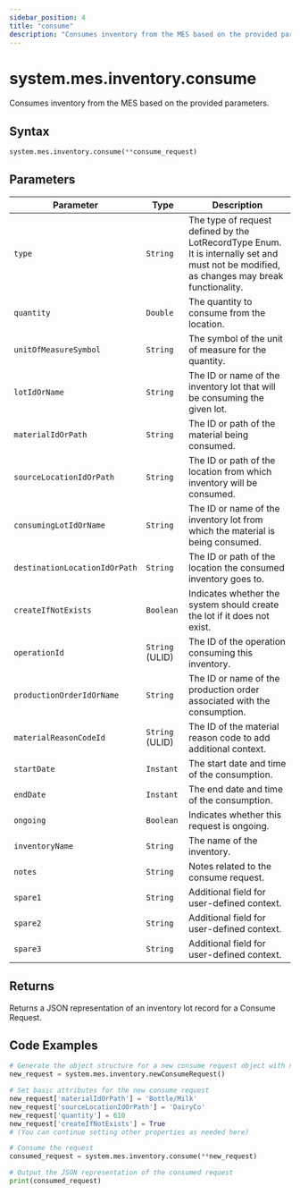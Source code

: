 ```yaml
---
sidebar_position: 4
title: "consume"
description: "Consumes inventory from the MES based on the provided parameters."
---
```


# system.mes.inventory.consume

Consumes inventory from the MES based on the provided parameters.

## Syntax

```python
system.mes.inventory.consume(**consume_request)
```

## Parameters

| Parameter                     | Type            | Description                                                                                                                               |
| ----------------------------- | --------------- | ----------------------------------------------------------------------------------------------------------------------------------------- |
| `type`                        | `String`        | The type of request defined by the LotRecordType Enum. It is internally set and must not be modified, as changes may break functionality. |
| `quantity`                    | `Double`        | The quantity to consume from the location.                                                                                                |
| `unitOfMeasureSymbol`         | `String`        | The symbol of the unit of measure for the quantity.                                                                                       |
| `lotIdOrName`                 | `String`        | The ID or name of the inventory lot that will be consuming the given lot.                                                                 |
| `materialIdOrPath`            | `String`        | The ID or path of the material being consumed.                                                                                            |
| `sourceLocationIdOrPath`      | `String`        | The ID or path of the location from which inventory will be consumed.                                                                     |
| `consumingLotIdOrName`        | `String`        | The ID or name of the inventory lot from which the material is being consumed.                                                            |
| `destinationLocationIdOrPath` | `String`        | The ID or path of the location the consumed inventory goes to.                                                                            |
| `createIfNotExists`           | `Boolean`       | Indicates whether the system should create the lot if it does not exist.                                                                  |
| `operationId`                 | `String` (ULID) | The ID of the operation consuming this inventory.                                                                                         |
| `productionOrderIdOrName`     | `String`        | The ID or name of the production order associated with the consumption.                                                                   |
| `materialReasonCodeId`        | `String` (ULID) | The ID of the material reason code to add additional context.                                                                             |
| `startDate`                   | `Instant`       | The start date and time of the consumption.                                                                                               |
| `endDate`                     | `Instant`       | The end date and time of the consumption.                                                                                                 |
| `ongoing`                     | `Boolean`       | Indicates whether this request is ongoing.                                                                                                |
| `inventoryName`               | `String`        | The name of the inventory.                                                                                                                |
| `notes`                       | `String`        | Notes related to the consume request.                                                                                                     |
| `spare1`                      | `String`        | Additional field for user-defined context.                                                                                                |
| `spare2`                      | `String`        | Additional field for user-defined context.                                                                                                |
| `spare3`                      | `String`        | Additional field for user-defined context.                                                                                                |

## Returns

Returns a JSON representation of an inventory lot record for a Consume Request.

## Code Examples

```python
# Generate the object structure for a new consume request object with no initial arguments
new_request = system.mes.inventory.newConsumeRequest()

# Set basic attributes for the new consume request
new_request['materialIdOrPath'] = 'Bottle/Milk'
new_request['sourceLocationIdOrPath'] = 'DairyCo'
new_request['quantity'] = 610
new_request['createIfNotExists'] = True
# (You can continue setting other properties as needed here)

# Consume the request
consumed_request = system.mes.inventory.consume(**new_request)

# Output the JSON representation of the consumed request
print(consumed_request)
```
